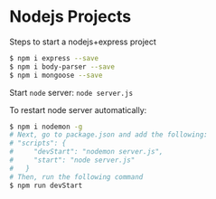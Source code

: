 # Nodejs Projects
Steps to start a nodejs+express project
```bash
$ npm i express --save
$ npm i body-parser --save
$ npm i mongoose --save
```
Start `node` server: `node server.js`

To restart node server automatically:
```bash
$ npm i nodemon -g
# Next, go to package.json and add the following:
# "scripts": {
#     "devStart": "nodemon server.js",
#     "start": "node server.js"
#   }
# Then, run the following command
$ npm run devStart
```
